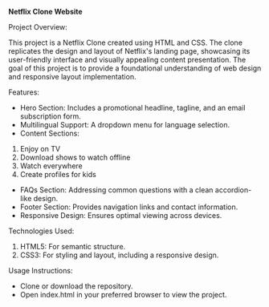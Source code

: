 **Netflix Clone Website**

Project Overview:

This project is a Netflix Clone created using HTML and CSS. The clone replicates the design and layout of Netflix's landing page, showcasing its user-friendly interface and visually appealing content presentation. The goal of this project is to provide a foundational understanding of web design and responsive layout implementation.

Features:

* Hero Section: Includes a promotional headline, tagline, and an email subscription form.
* Multilingual Support: A dropdown menu for language selection.
* Content Sections:
1. Enjoy on TV
2. Download shows to watch offline
3. Watch everywhere
4. Create profiles for kids
* FAQs Section: Addressing common questions with a clean accordion-like design.
* Footer Section: Provides navigation links and contact information.
* Responsive Design: Ensures optimal viewing across devices.

Technologies Used:

1. HTML5: For semantic structure.
2. CSS3: For styling and layout, including a responsive design.

Usage Instructions:

* Clone or download the repository.
* Open index.html in your preferred browser to view the project.
